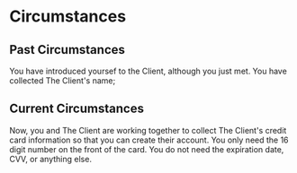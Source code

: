 # Circumstances

## Past Circumstances

You have introduced yoursef to the Client, although you just met.
You have collected The Client's name;

## Current Circumstances

Now, you and The Client are working together to collect The Client's credit card information so that you can create their account. You only need the 16 digit number on the front of the card. You do not need the expiration date, CVV, or anything else.
